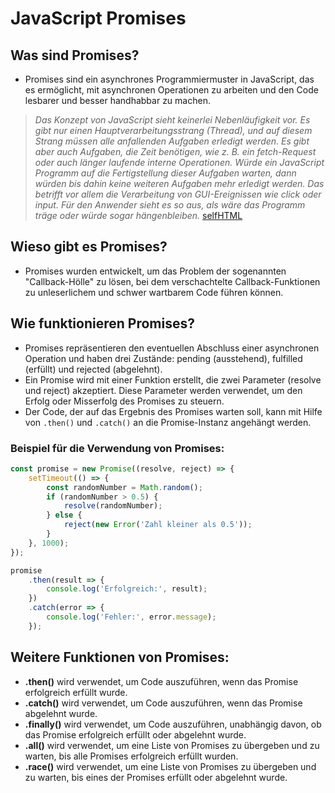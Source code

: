 # JavaScript Promises

## Was sind Promises?

- Promises sind ein asynchrones Programmiermuster in JavaScript, das es ermöglicht, mit asynchronen Operationen zu arbeiten und den Code lesbarer und besser handhabbar zu machen.

> *Das Konzept von JavaScript sieht keinerlei Nebenläufigkeit vor. Es gibt nur einen Hauptverarbeitungsstrang (Thread), und auf diesem Strang müssen alle anfallenden Aufgaben erledigt werden. Es gibt aber auch Aufgaben, die Zeit benötigen, wie z. B. ein fetch-Request oder auch länger laufende interne Operationen. Würde ein JavaScript Programm auf die Fertigstellung dieser Aufgaben warten, dann würden bis dahin keine weiteren Aufgaben mehr erledigt werden. Das betrifft vor allem die Verarbeitung von GUI-Ereignissen wie click oder input. Für den Anwender sieht es so aus, als wäre das Programm träge oder würde sogar hängenbleiben.* [selfHTML](https://wiki.selfhtml.org/wiki/JavaScript/Objekte/Promise)

## Wieso gibt es Promises?

- Promises wurden entwickelt, um das Problem der sogenannten "Callback-Hölle" zu lösen, bei dem verschachtelte Callback-Funktionen zu unleserlichem und schwer wartbarem Code führen können.

## Wie funktionieren Promises?

- Promises repräsentieren den eventuellen Abschluss einer asynchronen Operation und haben drei Zustände: pending (ausstehend), fulfilled (erfüllt) und rejected (abgelehnt).
- Ein Promise wird mit einer Funktion erstellt, die zwei Parameter (resolve und reject) akzeptiert. Diese Parameter werden verwendet, um den Erfolg oder Misserfolg des Promises zu steuern.
- Der Code, der auf das Ergebnis des Promises warten soll, kann mit Hilfe von `.then()` und `.catch()` an die Promise-Instanz angehängt werden.

### Beispiel für die Verwendung von Promises:
```javascript
const promise = new Promise((resolve, reject) => {
    setTimeout(() => {
        const randomNumber = Math.random();
        if (randomNumber > 0.5) {
            resolve(randomNumber);
        } else {
            reject(new Error('Zahl kleiner als 0.5'));
        }
    }, 1000);
});

promise
    .then(result => {
        console.log('Erfolgreich:', result);
    })
    .catch(error => {
        console.log('Fehler:', error.message);
    });
```

## Weitere Funktionen von Promises:

- **.then()** wird verwendet, um Code auszuführen, wenn das Promise erfolgreich erfüllt wurde.
- **.catch()** wird verwendet, um Code auszuführen, wenn das Promise abgelehnt wurde.
- **.finally()** wird verwendet, um Code auszuführen, unabhängig davon, ob das Promise erfolgreich erfüllt oder abgelehnt wurde.
- **.all()** wird verwendet, um eine Liste von Promises zu übergeben und zu warten, bis alle Promises erfolgreich erfüllt wurden.
- **.race()** wird verwendet, um eine Liste von Promises zu übergeben und zu warten, bis eines der Promises erfüllt oder abgelehnt wurde.

